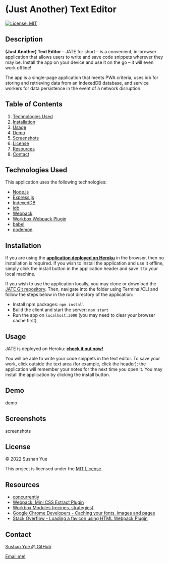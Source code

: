 # (Just Another) Text Editor

[![License: MIT](https://img.shields.io/badge/License-MIT-yellow.svg)](https://opensource.org/licenses/MIT)

## Description

**(Just Another) Text Editor** – JATE for short – is a convenient, in-browser application that allows users to write and save code snippets wherever they may be. Install the app on your device and use it on the go – it will even work offline!

The app is a single-page application that meets PWA criteria, uses idb for storing and retrieving data from an IndexedDB database, and service workers for data persistence in the event of a network disruption.

## Table of Contents

1. [Technologies Used](#technologies-used)
2. [Installation](#installation)
3. [Usage](#usage)
4. [Demo](#demo)
5. [Screenshots](#screenshots)
6. [License](#license)
7. [Resources](#resources)
8. [Contact](#contact)

## Technologies Used

This application uses the following technologies:

- [Node.js](https://nodejs.dev/)
- [Express.js](https://expressjs.com/)
- [IndexedDB](https://developer.mozilla.org/en-US/docs/Web/API/IndexedDB_API)
- [idb](https://www.npmjs.com/package/idb)
- [Webpack](https://webpack.js.org/guides/progressive-web-application/)
- [Workbox Webpack Plugin](https://developer.chrome.com/docs/workbox/modules/workbox-webpack-plugin/)
- [babel](https://babeljs.io/docs/en/)
- [nodemon](https://www.npmjs.com/package/nodemon)

## Installation

If you are using the **[application deployed on Heroku](https://alluring-kenai-fjords-57043.herokuapp.com/)** in the browser, then no installation is required. If you wish to install the application and use it offline, simply click the install button in the application header and save it to your local machine.

If you wish to use the application locally, you may clone or download the [JATE Git repository](). Then, navigate into the folder using Terminal/CLI and follow the steps below in the root directory of the application:

- Install npm packages: `npm install`
- Build the client and start the server: `npm start`
- Run the app on `localhost:3000` (you may need to clear your browser cache first)

## Usage

JATE is deployed on Heroku: **[check it out now!](https://alluring-kenai-fjords-57043.herokuapp.com/)**

You will be able to write your code snippets in the text editor. To save your work, click outside the text area (for example, click the header); the application will remember your notes for the next time you open it. You may install the application by clicking the install button.

## Demo

demo

## Screenshots

screenshots

## License

© 2022 Sushan Yue

This project is licensed under the [MIT License](./LICENSE.txt).

## Resources

- [concurrently](https://www.npmjs.com/package/concurrently)
- [Webpack: Mini CSS Extract Plugin](https://webpack.js.org/plugins/mini-css-extract-plugin/)
- [Workbox Modules (recipes, strategies)](https://developer.chrome.com/docs/workbox/modules)
- [Google Chrome Developers - Caching your fonts, images and pages](https://www.youtube.com/watch?v=utxTqssjp-o&t=157s)
- [Stack Overflow - Loading a favicon using HTML Webpack Plugin](https://stackoverflow.com/questions/52024445/index-html-template-isnt-loading-favicon-for-htmlwebpackplugin/66761341#66761341)

## Contact

[Sushan Yue @ GitHub](https://github.com/AtlantaBlack)

[Email me!](mailto:syue.dev@gmail.com)
